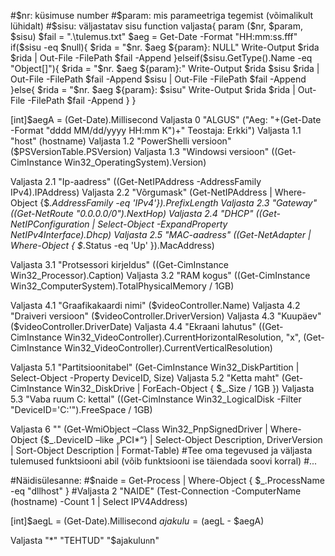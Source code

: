 #$nr:	küsimuse number
#$param: mis parameetriga tegemist (võimalikult lühidalt)
#$sisu:	väljastatav sisu
function valjasta{
	param ($nr, $param, $sisu)
	$fail = ".\tulemus.txt"
	$aeg = Get-Date -Format "HH:mm:ss.fff"
	if($sisu -eq $null){
		$rida = "$nr.	$aeg	${param}:	NULL"
		Write-Output $rida
		$rida | Out-File -FilePath $fail -Append
	}elseif($sisu.GetType().Name -eq "Object[]"){
		$rida = "$nr.	$aeg	${param}:"
		Write-Output $rida $sisu
		$rida | Out-File -FilePath $fail -Append
		$sisu | Out-File -FilePath $fail -Append
	}else{
		$rida = "$nr.	$aeg	${param}:	$sisu"
		Write-Output $rida
		$rida | Out-File -FilePath $fail -Append
	}
}

[int]$aegA = (Get-Date).Millisecond
Valjasta 0 "ALGUS" ("Aeg: "+(Get-Date -Format "dddd MM/dd/yyyy HH:mm K")+" Teostaja: Erkki")
Valjasta 1.1 "host" (hostname)
Valjasta 1.2 "PowerShelli versioon" ($PSVersionTable.PSVersion)
Valjasta 1.3 "Windowsi versioon" ((Get-CimInstance Win32_OperatingSystem).Version)

Valjasta 2.1 "Ip-aadress" ((Get-NetIPAddress -AddressFamily IPv4).IPAddress)
Valjasta 2.2 "Võrgumask" (Get-NetIPAddress | Where-Object {$_.AddressFamily -eq 'IPv4'}).PrefixLength
Valjasta 2.3 "Gateway" ((Get-NetRoute "0.0.0.0/0").NextHop)
Valjasta 2.4 "DHCP" ((Get-NetIPConfiguration | Select-Object -ExpandProperty NetIPv4Interface).Dhcp)
Valjasta 2.5 "MAC-aadress" ((Get-NetAdapter | Where-Object { $_.Status -eq 'Up' }).MacAddress)

Valjasta 3.1 "Protsessori kirjeldus" ((Get-CimInstance Win32_Processor).Caption)
Valjasta 3.2 "RAM kogus" ((Get-CimInstance Win32_ComputerSystem).TotalPhysicalMemory / 1GB)

Valjasta 4.1 "Graafikakaardi nimi" ($videoController.Name) 
Valjasta 4.2 "Draiveri versioon" ($videoController.DriverVersion) 
Valjasta 4.3 "Kuupäev" ($videoController.DriverDate)
Valjasta 4.4 "Ekraani lahutus" ((Get-CimInstance Win32_VideoController).CurrentHorizontalResolution, "x", (Get-CimInstance Win32_VideoController).CurrentVerticalResolution)

Valjasta 5.1 "Partitsioonitabel" (Get-CimInstance Win32_DiskPartition | Select-Object -Property DeviceID, Size)
Valjasta 5.2 "Ketta maht" (Get-CimInstance Win32_DiskDrive | ForEach-Object { $_.Size / 1GB })
Valjasta 5.3 "Vaba ruum C: kettal" ((Get-CimInstance Win32_LogicalDisk -Filter "DeviceID='C:'").FreeSpace / 1GB)

Valjasta 6 "" (Get-WmiObject –Class Win32_PnpSignedDriver | Where-Object {$_.DeviceID –like „PCI*“} | Select-Object Description, DriverVersion | Sort-Object Description | Format-Table)
#Tee oma tegevused ja väljasta tulemused funktsiooni abil (võib funktsiooni ise täiendada soovi korral)
#...

#Näidisülesanne:
#$naide = Get-Process | Where-Object { $_.ProcessName -eq "dllhost" }
#Valjasta 2 "NAIDE" (Test-Connection -ComputerName (hostname) -Count 1  | Select IPV4Address)


[int]$aegL = (Get-Date).Millisecond
$ajakulu = ($aegL - $aegA)

Valjasta "*" "TEHTUD" "$ajakulu`n`n"
